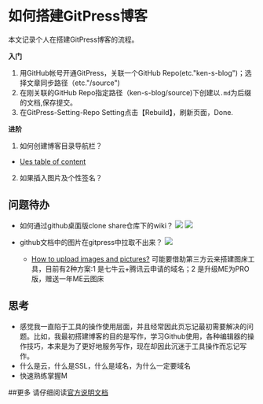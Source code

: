 # 如何搭建GitPress博客

本文记录个人在搭建GitPress博客的流程。

**入门**
1. 用GitHub帐号开通GitPress，关联一个GitHub Repo(etc."ken-s-blog")；选择文章同步路径（etc."/source")
2. 在刚关联的GitHub Repo指定路径（ken-s-blog/source)下创建以``.md``为后缀的文档,保存提交。
3. 在GitPress-Setting-Repo Setting点击【Rebuild】，刷新页面，Done.


**进阶**
1. 如何创建博客目录导航栏？
- [Ues table of content](https://gitpress.io/c/helps/collection-toc)

2. 如果插入图片及个性签名？

## 问题待办
- 如何通过github桌面版clone share仓库下的wiki？
![](./_image/2019-04-23-08-33-39.png)
![](./_image/2019-04-23-08-34-35.png)

- github文档中的图片在gitpress中拉取不出来？
![](./_image/2019-04-23-11-05-38.png)
  - [How to upload images and pictures?](https://gitpress.io/c/helps/faq)
可能要借助第三方云来搭建图床工具，目前有2种方案:1 是七牛云+腾讯云申请的域名；2 是升级ME为PRO版，赠送一年ME云图床

## 思考
- 感觉我一直陷于工具的操作使用层面，并且经常因此页忘记最初需要解决的问题。比如，我最初搭建博客的目的是写作，学习Github使用，各种编辑器的操作技巧，本来是为了更好地服务写作，现在却因此沉迷于工具操作而忘记写作。
- 什么是云，什么是SSL，什么是域名，为什么一定要域名
- 快速熟练掌握M
                            
##更多
请仔细阅读[官方说明文档](https://gitpress.io/c/helps/welcome)
